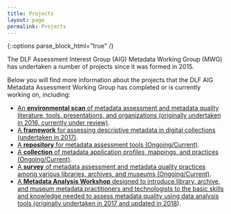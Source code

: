 ```yaml
---
title: Projects
layout: page
permalink: Projects
---
```

{::options parse_block_html="true" /}

The DLF Assessment Interest Group (AIG) Metadata Working Group (MWG) has undertaken a number of projects since it was formed in 2015. 

Below you will find more information about the projects that the DLF AIG Metadata Assessment Working Group has completed or is currently working on, including:

* [An <b>environmental scan</b> of metadata assessment and metadata quality literature, tools, presentations, and organizations (originally undertaken in 2016, currently under review)](/EnvironmentalScan).
* [A <b>framework</b> for assessing descriptive metadata in digital collections (undertaken in 2017)](/Framework).
* [A <b>repository</b> for metadata assessment tools (Ongoing/Current)](/Tools).
* [A <b>collection</b> of metadata application profiles, mappings, and practices (Ongoing/Current)](https://dlfmetadataassessment.github.io/MetadataSpecsClearinghouse).
* [A <b>survey</b> of metadata assessment and metadata quality practices among various libraries, archives, and museums (Ongoing/Current)](/MetadataBenchmarks).
* [A <b>Metadata Analysis Workshop</b> designed to introduce library, archive, and museum metadata practitioners and technologists to the basic skills and knowledge needed to assess metadata quality using data analysis tools (originally undertaken in 2017 and updated in 2018](/MetadataWorkshop)).

